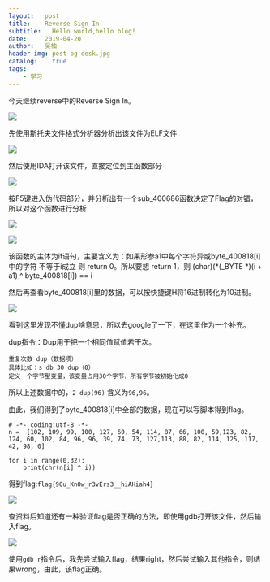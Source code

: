 ```yaml
---
layout:   post
title:    Reverse Sign In
subtitle:   Hello world,hello blog!
date:     2019-04-20
author:   吴柚
header-img: post-bg-desk.jpg
catalog:    true
tags:
    - 学习
---
```


今天继续reverse中的Reverse Sign In。

![](https://i.loli.net/2019/02/25/5c74093d8ed08.png)

先使用斯托夫文件格式分析器分析出该文件为ELF文件

![](https://i.loli.net/2019/02/25/5c740a0b1dc49.png)

然后使用IDA打开该文件，直接定位到主函数部分

![](https://i.loli.net/2019/02/25/5c74094004eef.png)

按F5键进入伪代码部分，并分析出有一个sub_400686函数决定了Flag的对错，所以对这个函数进行分析

![](https://i.loli.net/2019/02/25/5c740942754cc.png)

![](https://i.loli.net/2019/04/20/5cbb20910830e.png)

该函数的主体为if语句，主要含义为：如果形参a1中每个字符异或byte_400818[i]中的字符 不等于i成立 则 return 0。所以要想 return 1，则 (char)(*(_BYTE *)(i + a1) ^ byte_400818[i]) == i

然后再查看byte_400818[i]里的数据，可以按快捷键H将16进制转化为10进制。

![](https://i.loli.net/2019/04/20/5cbb20905cac3.png)

看到这里发现不懂dup啥意思，所以去google了一下，在这里作为一个补充。

dup指令：Dup用于把一个相同值赋值若干次。

```
重复次数 dup（数据项）
具体比如：s db 30 dup（0）
定义一个字节型变量，该变量占用30个字节，所有字节被初始化成0
```

所以上述数据中的，`2 dup(96)` 含义为`96,96`。

由此，我们得到了byte_400818[i]中全部的数据，现在可以写脚本得到flag。

```
# -*- coding:utf-8 -*-
n =  [102, 109, 99, 100, 127, 60, 54, 114, 87, 66, 100, 59,123, 82, 124, 60, 102, 84, 96, 96, 39, 74, 73, 127,113, 88, 82, 114, 125, 117, 42, 98, 0]

for i in range(0,32):
    print(chr(n[i] ^ i))
```

得到flag:`flag{90u_Kn0w_r3vErs3__hiAHiah4}`

![](https://i.loli.net/2019/04/20/5cbb2406155ec.png)

查资料后知道还有一种验证flag是否正确的方法，即使用gdb打开该文件，然后输入flag。

![](https://i.loli.net/2019/04/20/5cbb275c305e5.png)

使用`gdb r`指令后，我先尝试输入flag，结果right，然后尝试输入其他指令，则结果wrong，由此，该flag正确。
